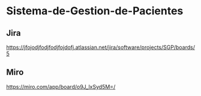 # Sistema-de-Gestion-de-Pacientes

## Jira 
https://jfojodjfodjfodjfojdofj.atlassian.net/jira/software/projects/SGP/boards/5

## Miro 
https://miro.com/app/board/o9J_lxSyd5M=/
